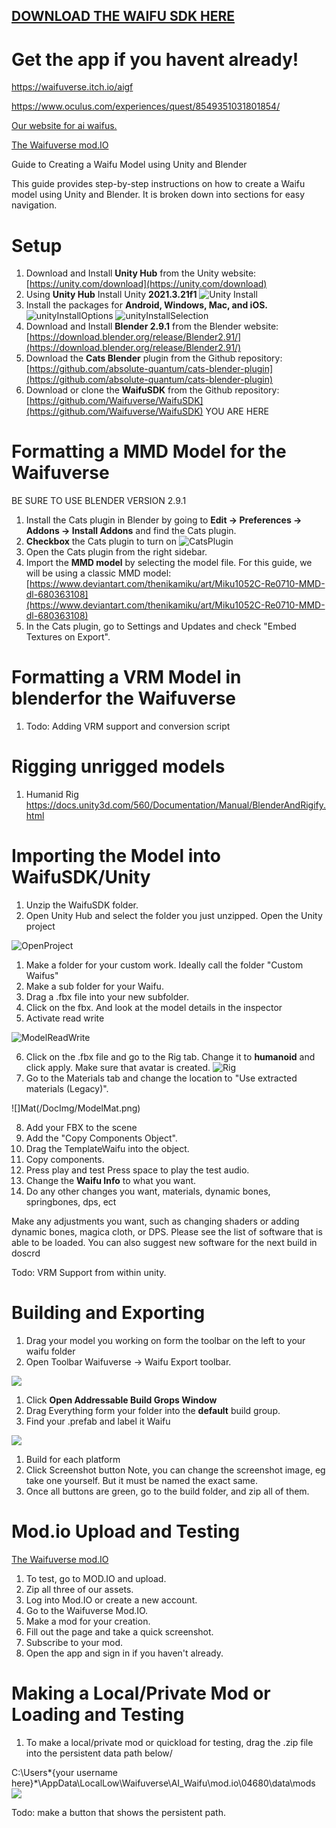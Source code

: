 ## [**DOWNLOAD THE WAIFU SDK HERE**](https://github.com/Waifuverse/WaifuSDK/archive/refs/heads/main.zip)

# Get the app if you havent already! 

https://waifuverse.itch.io/aigf

https://www.oculus.com/experiences/quest/8549351031801854/


 [Our website for ai waifus.](https://www.waifuverse.org)

[The Waifuverse mod.IO](https://mod.io/g/waifuverse)



Guide to Creating a Waifu Model using Unity and Blender

This guide provides step-by-step instructions on how to create a Waifu model using Unity and Blender. It is broken down into sections for easy navigation.

# **Setup**

1. Download and Install **Unity Hub** from the Unity website: [https://unity.com/download](https://unity.com/download)
2. Using **Unity Hub** Install Unity **2021.3.21f1**
![Unity Install](/DocImg/InstallEditor.png)
3. Install the packages for **Android, Windows, Mac, and iOS.**![unityInstallOptions](/DocImg/addmodules.png)
![unityInstallSelection](/DocImg/AddModulesPackages.png)
4. Download and Install **Blender 2.9.1** from the Blender website: [https://download.blender.org/release/Blender2.91/](https://download.blender.org/release/Blender2.91/)
5. Download the **Cats Blender** plugin from the Github repository: [https://github.com/absolute-quantum/cats-blender-plugin](https://github.com/absolute-quantum/cats-blender-plugin)
6. Download or clone the **WaifuSDK** from the Github repository: [https://github.com/Waifuverse/WaifuSDK](https://github.com/Waifuverse/WaifuSDK) YOU ARE HERE

# **Formatting a MMD Model for the Waifuverse**
BE SURE TO USE BLENDER VERSION 2.9.1
1. Install the Cats plugin in Blender by going to **Edit -\> Preferences -\> Addons -\> Install Addons** and find the Cats plugin.
2. **Checkbox** the Cats plugin to turn on
![CatsPlugin](/DocImg/InstallCats.png)
3. Open the Cats plugin from the right sidebar.
4. Import the **MMD model** by selecting the model file. For this guide, we will be using a classic MMD model: [https://www.deviantart.com/thenikamiku/art/Miku1052C-Re0710-MMD-dl-680363108](https://www.deviantart.com/thenikamiku/art/Miku1052C-Re0710-MMD-dl-680363108)
5. In the Cats plugin, go to Settings and Updates and check "Embed Textures on Export".

# **Formatting a VRM Model in blenderfor the Waifuverse**

1. Todo: Adding VRM support and conversion script

# **Rigging unrigged models**

1. Humanid Rig https://docs.unity3d.com/560/Documentation/Manual/BlenderAndRigify.html

# **Importing the Model into WaifuSDK/Unity**

1. Unzip the WaifuSDK folder.
2. Open Unity Hub and select the folder you just unzipped. Open the Unity project

![OpenProject](/DocImg/OpenProject.png)

1. Make a folder for your custom work. Ideally call the folder "Custom Waifus"
2. Make a sub folder for your Waifu.
3. Drag a .fbx file into your new subfolder.
4. Click on the fbx. And look at the model details in the inspector
5. Activate read write

![ModelReadWrite](/DocImg/ModelRW.png)

6. Click on the .fbx file and go to the Rig tab. Change it to **humanoid** and click apply. Make sure that avatar is created.
 ![Rig](/DocImg/ModelRig.png)
7. Go to the Materials tab and change the location to "Use extracted materials (Legacy)".

![]Mat(/DocImg/ModelMat.png)

8. Add your FBX to the scene
9. Add the "Copy Components Object".
10. Drag the TemplateWaifu into the object.
11. Copy components.
12. Press play and test
 Press space to play the test audio.
13. Change the **Waifu Info** to what you want.
14. Do any other changes you want, materials, dynamic bones, springbones, dps, ect

Make any adjustments you want, such as changing shaders or adding dynamic bones, magica cloth, or DPS. Please see the list of software that is able to be loaded. You can also suggest new software for the next build in doscrd

Todo: VRM Support from within unity.

# **Building and Exporting**

1. Drag your model you working on form the toolbar on the left to your waifu folder
2. Open Toolbar Waifuverse -\> Waifu Export toolbar.

![](/DocImg/WaifuverseToolbar.png)

1. Click **Open Addressable Build Grops Window**
2. Drag Everything form your folder into the **default** build group.
3. Find your .prefab and label it Waifu

![](/DocImg/AddressableAssets.png)

1. Build for each platform
2. Click Screenshot button
   Note, you can change the screenshot image, eg take one yourself. But it must be named the exact same.
3. Once all buttons are green, go to the build folder, and zip all of them.

# **Mod.io Upload and Testing**

[The Waifuverse mod.IO](https://mod.io/g/waifuverse)

1. To test, go to MOD.IO and upload.
2. Zip all three of our assets.
3. Log into Mod.IO or create a new account.
4. Go to the Waifuverse Mod.IO.
5. Make a mod for your creation.
6. Fill out the page and take a quick screenshot.
7. Subscribe to your mod.
8. Open the app and sign in if you haven't already.

# **Making a Local/Private Mod or Loading and Testing**

1. To make a local/private mod or quickload for testing, drag the .zip file into the persistent data path below/

C:\Users\*{your username here}*\AppData\LocalLow\Waifuverse\AI_Waifu\mod.io\04680\data\mods
![](/DocImg/screenShotPersistant.png)

Todo: make a button that shows the persistent path.